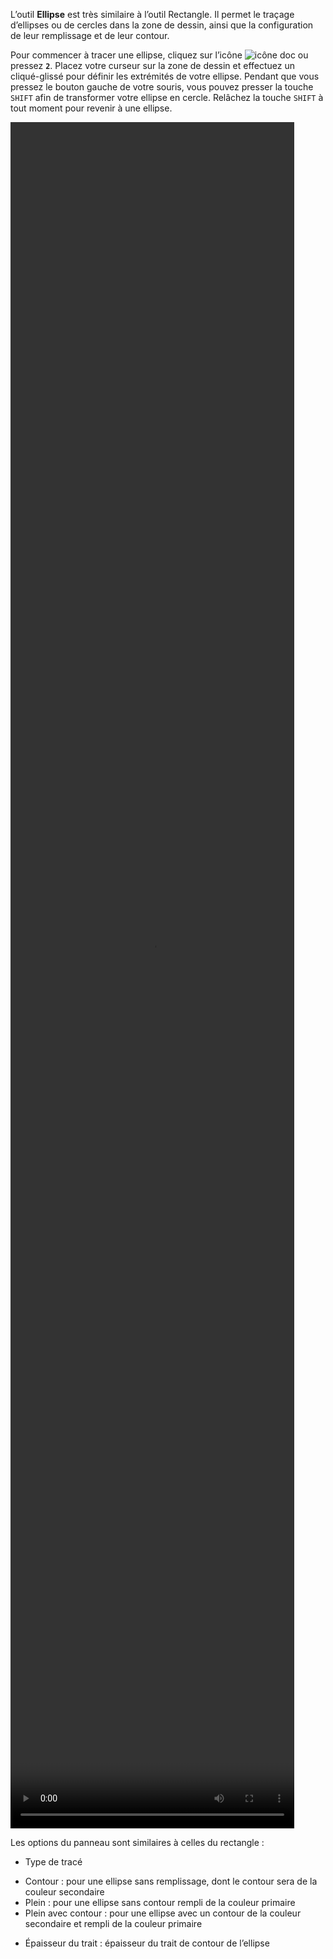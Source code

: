 L’outil **Ellipse** est très similaire à l’outil Rectangle. Il permet le traçage d’ellipses ou de cercles dans la zone de dessin, ainsi que la configuration de leur remplissage et de leur contour. 

 Pour commencer à tracer une ellipse, cliquez sur l’icône ![icône doc](/assets/sidebar-icons/ellipse.png) ou pressez **`2`**. Placez votre curseur sur la zone de dessin et effectuez un cliqué-glissé pour définir les extrémités de votre ellipse. Pendant que vous pressez le bouton gauche de votre souris, vous pouvez presser la touche `SHIFT` afin de transformer votre ellipse en cercle. Relâchez la touche `SHIFT` à tout moment pour revenir à une ellipse. 

<video width="90%" height="70%" class="doc-fig" autoplay loop>
    <source src="/assets/doc/vid/ellipse.webm" type="video/webm">
</video>

 Les options du panneau sont similaires à celles du rectangle : 
 *  Type de tracé
  -  Contour : pour une ellipse sans remplissage, dont le contour sera de la couleur secondaire
  -  Plein : pour une ellipse sans contour rempli de la couleur primaire
  -  Plein avec contour : pour une ellipse avec un contour de la couleur secondaire et rempli de la couleur primaire
 *  Épaisseur du trait : épaisseur du trait de contour de l’ellipse

